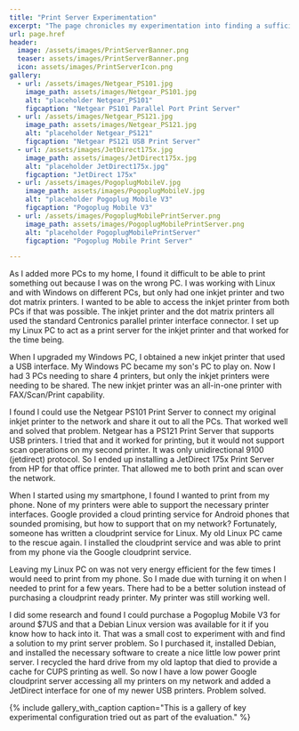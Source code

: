 ```yaml
---
title: "Print Server Experimentation"
excerpt: "The page chronicles my experimentation into finding a sufficient Print Server solution for my home printing needs.  My requirements have changed over time as technology changed and services like Google Cloudprint arrived."
url: page.href
header:
  image: /assets/images/PrintServerBanner.png
  teaser: assets/images/PrintServerBanner.png
  icon: assets/images/PrintServerIcon.png
gallery:
  - url: /assets/images/Netgear_PS101.jpg
    image_path: assets/images/Netgear_PS101.jpg
    alt: "placeholder Netgear_PS101"
    figcaption: "Netgear PS101 Parallel Port Print Server"
  - url: /assets/images/Netgear_PS121.jpg
    image_path: assets/images/Netgear_PS121.jpg
    alt: "placeholder Netgear_PS121"
    figcaption: "Netgear PS121 USB Print Server"
  - url: /assets/images/JetDirect175x.jpg
    image_path: assets/images/JetDirect175x.jpg
    alt: "placeholder JetDirect175x.jpg"
    figcaption: "JetDirect 175x"
  - url: /assets/images/PogoplugMobileV.jpg
    image_path: assets/images/PogoplugMobileV.jpg
    alt: "placeholder Pogoplug Mobile V3"
    figcaption: "Pogoplug Mobile V3"
  - url: /assets/images/PogoplugMobilePrintServer.png
    image_path: assets/images/PogoplugMobilePrintServer.png
    alt: "placeholder PogoplugMobilePrintServer"
    figcaption: "Pogoplug Mobile Print Server"

---
```

As I added more PCs to my home, I found it difficult to be able to print something out because I was on the wrong PC.  I was working with Linux and with Windows on different PCs, but only had one inkjet printer and two dot matrix printers.  I wanted to be able to access the inkjet printer from both PCs if that was possible.  The inkjet printer and the dot matrix printers all used the standard Centronics parallel printer interface connector.  I set up my Linux PC to act as a print server for the inkjet printer and that worked for the time being.

When I upgraded my Windows PC, I obtained a new inkjet printer that used a USB interface.  My Windows PC became my son's PC to play on.  Now I had 3 PCs needing to share 4 printers, but only the inkjet printers were needing to be shared.  The new inkjet printer was an all-in-one printer with FAX/Scan/Print capability.

I found I could use the Netgear PS101 Print Server to connect my original inkjet printer to the network and share it out to all the PCs.  That worked well and solved that problem.  Netgear has a PS121 Print Server that supports USB printers.  I tried that and it worked for printing, but it would not support scan operations on my second printer.  It was only unidirectional 9100 (jetdirect) protocol.  So I ended up installing a JetDirect 175x Print Server from HP for that office printer.  That allowed me to both print and scan over the network.

When I started using my smartphone, I found I wanted to print from my phone.  None of my printers were able to support the necessary printer interfaces.  Google provided a cloud printing service for Android phones that sounded promising, but how to support that on my network?  Fortunately, someone has written a cloudprint service for Linux.  My old Linux PC came to the rescue again.  I installed the cloudprint service and was able to print from my phone via the Google cloudprint service.

Leaving my Linux PC on was not very energy efficient for the few times I would need to print from my phone.  So I made due with turning it on when I needed to print for a few years.  There had to be a better solution instead of purchasing a cloudprint ready printer.  My printer was still working well.

I did some research and found I could purchase a Pogoplug Mobile V3 for around $7US and that a Debian Linux version was available for it if you know how to hack into it.  That was a small cost to experiment with and find a solution to my print server problem.  So I purchased it, installed Debian, and installed the necessary software to create a nice little low power print server.  I recycled the hard drive from my old laptop that died to provide a cache for CUPS printing as well.  So now I have a low power Google cloudprint server accessing all my printers on my network and added a JetDirect interface for one of my newer USB printers.  Problem solved.

{% include gallery_with_caption caption="This is a gallery of key experimental configuration tried out as part of the evaluation." %}
